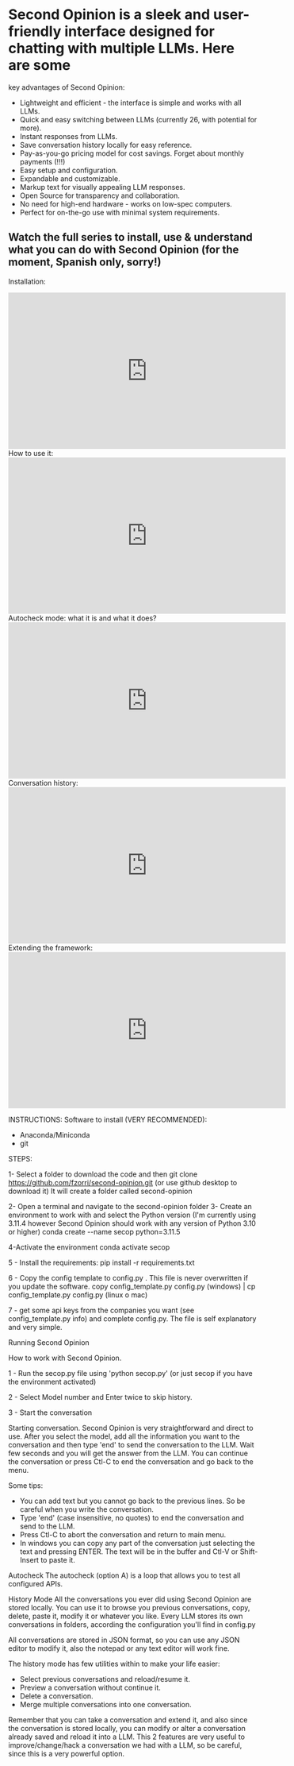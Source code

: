 # Second Opinion is a sleek and user-friendly interface designed for chatting with multiple LLMs. Here are some
key advantages of Second Opinion:

* Lightweight and efficient - the interface is simple and works with all LLMs.
* Quick and easy switching between LLMs (currently 26, with potential for more).
* Instant responses from LLMs.
* Save conversation history locally for easy reference.
* Pay-as-you-go pricing model for cost savings. Forget about monthly payments (!!!)
* Easy setup and configuration.
* Expandable and customizable.
* Markup text for visually appealing LLM responses.
* Open Source for transparency and collaboration.
* No need for high-end hardware - works on low-spec computers.
* Perfect for on-the-go use with minimal system requirements.

## Watch the full series to install, use & understand what you can do with Second Opinion (for the moment, Spanish only, sorry!)

Installation:
<iframe width="560" height="315" src="https://www.youtube.com/embed/vY7TTnVR-68?si=sQsjyrzEtOVLjNRJ" title="YouTube video player" frameborder="0" allow="accelerometer; autoplay; clipboard-write; encrypted-media; gyroscope; picture-in-picture; web-share" referrerpolicy="strict-origin-when-cross-origin" allowfullscreen></iframe>
How to use it:
<iframe width="560" height="315" src="https://www.youtube.com/embed/7F2RObg0Hwk?si=09K2sJ9fAr8Iydq2" title="YouTube video player" frameborder="0" allow="accelerometer; autoplay; clipboard-write; encrypted-media; gyroscope; picture-in-picture; web-share" referrerpolicy="strict-origin-when-cross-origin" allowfullscreen></iframe>
Autocheck mode: what it is and what it does?
<iframe width="560" height="315" src="https://www.youtube.com/embed/AeP93DaDRf8?si=OZWgK5sWhnz4ndea" title="YouTube video player" frameborder="0" allow="accelerometer; autoplay; clipboard-write; encrypted-media; gyroscope; picture-in-picture; web-share" referrerpolicy="strict-origin-when-cross-origin" allowfullscreen></iframe>
Conversation history:
<iframe width="560" height="315" src="https://www.youtube.com/embed/8ZyvJ1bzolU?si=QPJ6y8A9_4o9Rdi3" title="YouTube video player" frameborder="0" allow="accelerometer; autoplay; clipboard-write; encrypted-media; gyroscope; picture-in-picture; web-share" referrerpolicy="strict-origin-when-cross-origin" allowfullscreen></iframe>
Extending the framework:
<iframe width="560" height="315" src="https://www.youtube.com/embed/5BrzWsQW2aY?si=E_ouUZpBfccQ_AlZ" title="YouTube video player" frameborder="0" allow="accelerometer; autoplay; clipboard-write; encrypted-media; gyroscope; picture-in-picture; web-share" referrerpolicy="strict-origin-when-cross-origin" allowfullscreen></iframe>


INSTRUCTIONS:
Software to install (VERY RECOMMENDED):
- Anaconda/Miniconda
- git

STEPS: 

1- Select a folder to download the code and then
git clone https://github.com/fzorri/second-opinion.git (or use github desktop to download it)
It will create a folder called second-opinion

2- Open a terminal and navigate to the second-opinion folder
3- Create an environment to work with and select the Python version (I'm currently using 3.11.4 however Second Opinion should work with any version of Python 3.10 or higher)
    conda create --name secop python=3.11.5

4-Activate  the environment
conda activate secop

5 - Install the requirements:
pip install -r requirements.txt


6 - Copy the config template  to config.py . This file is never overwritten if you update the software.
copy config_template.py config.py (windows) | cp config_template.py config.py (linux o mac)

7 - get some api keys from the companies you want (see config_template.py info) and complete config.py. The file is self explanatory and very simple.

Running Second Opinion

How to work with Second Opinion.

1 - Run the secop.py file using 'python secop.py' (or just secop if you have the environment activated)

2 - Select Model number and Enter twice to skip history.

3 - Start the conversation

Starting conversation.
Second Opinion is very straightforward and direct to use.
After you select the model, add all the information you want to the conversation and then type 'end' to send the conversation to the LLM.
Wait few seconds and you will get the answer from the LLM. 
You can continue the conversation or press Ctl-C to end the conversation and go back to the menu.

Some tips:
- You can add text but you cannot go back to the previous lines. So be careful when you write the conversation.
- Type 'end' (case insensitive, no quotes) to end the conversation and send to the LLM.
- Press Ctl-C to abort the conversation and return to main menu.
- In windows you can copy any part of the conversation just selecting the text and pressing ENTER. The text will be in the buffer and Ctl-V or Shift-Insert to paste it.

Autocheck
The autocheck (option A) is a loop that allows you to test all configured APIs.

History Mode 
All the conversations you ever did using Second Opinion are stored locally. You can use it to browse you previous conversations, copy, delete, paste it, modify it or whatever
you like. Every LLM stores its own conversations in folders, according the configuration you'll find in config.py

All conversations are stored in JSON format, so you can use any JSON editor to modify it, also the notepad or any text editor will work fine.

The history mode has few utilities within to make your life easier:
- Select previous conversations and reload/resume it.
- Preview a conversation without continue it.
- Delete a conversation.
- Merge multiple conversations into one conversation.

Remember that you can take a conversation and extend it, and also since the conversation is stored locally, you can modify or alter
a conversation already saved and reload it into a LLM. This 2 features are very useful to improve/change/hack a conversation we had 
with a LLM, so be careful, since this is a very powerful option.








